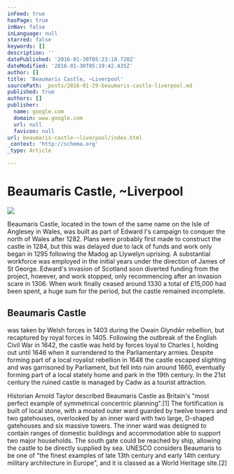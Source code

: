 ```yaml
---
inFeed: true
hasPage: true
inNav: false
inLanguage: null
starred: false
keywords: []
description: ''
datePublished: '2016-01-30T05:23:18.720Z'
dateModified: '2016-01-30T05:19:42.435Z'
author: []
title: 'Beaumaris Castle, ~Liverpool'
sourcePath: _posts/2016-01-29-beaumaris-castle-liverpool.md
published: true
authors: []
publisher:
  name: google.com
  domain: www.google.com
  url: null
  favicon: null
url: beaumaris-castle-~liverpool/index.html
_context: 'http://schema.org'
_type: Article

---
```

# Beaumaris Castle, ~Liverpool
![](https://lh3.googleusercontent.com/-4p1W1OLws9c/VGxYKTHLpoI/AAAAAAAAABg/8ZPiJJXtrRk/s410-k-no/)

Beaumaris Castle, located in the town of the same name on
the Isle of Anglesey in Wales, was built as part of Edward I's campaign to
conquer the north of Wales after 1282\. Plans were probably first made to
construct the castle in 1284, but this was delayed due to lack of funds and
work only began in 1295 following the Madog ap Llywelyn uprising. A substantial
workforce was employed in the initial years under the direction of James of St
George. Edward's invasion of Scotland soon diverted funding from the project,
however, and work stopped, only recommencing after an invasion scare in 1306\.
When work finally ceased around 1330 a total of £15,000 had been spent, a huge
sum for the period, but the castle remained incomplete.

## Beaumaris Castle 

was taken by Welsh forces in 1403 during
the Owain Glyndŵr rebellion, but recaptured by royal forces in 1405\. Following
the outbreak of the English Civil War in 1642, the castle was held by forces
loyal to Charles I, holding out until 1646 when it surrendered to the
Parliamentary armies. Despite forming part of a local royalist rebellion in
1648 the castle escaped slighting and was garrisoned by Parliament, but fell
into ruin around 1660, eventually forming part of a local stately home and park
in the 19th century. In the 21st century the ruined castle is managed by Cadw
as a tourist attraction.

Historian Arnold Taylor described Beaumaris Castle as
Britain's "most perfect example of symmetrical concentric
planning".\[1\] The fortification is built of local stone, with a moated
outer ward guarded by twelve towers and two gatehouses, overlooked by an inner
ward with two large, D-shaped gatehouses and six massive towers. The inner ward
was designed to contain ranges of domestic buildings and accommodation able to
support two major households. The south gate could be reached by ship, allowing
the castle to be directly supplied by sea. UNESCO considers Beaumaris to be one
of "the finest examples of late 13th century and early 14th century
military architecture in Europe", and it is classed as a World Heritage
site.\[2\]